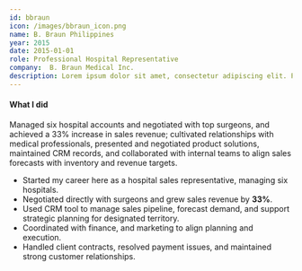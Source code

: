 ```yaml
---
id: bbraun
icon: /images/bbraun_icon.png
name: B. Braun Philippines
year: 2015
date: 2015-01-01
role: Professional Hospital Representative
company:  B. Braun Medical Inc.
description: Lorem ipsum dolor sit amet, consectetur adipiscing elit. Phasellus ultricies, mi non porta pulvinar, sem arcu egestas mauris, cursus pellentesque sem est at ex.
---
```


#### What I did

Managed six hospital accounts and negotiated with top surgeons, and achieved a 33% increase in sales revenue; cultivated relationships with medical professionals, presented and negotiated product solutions, maintained CRM records, and collaborated with internal teams to align sales forecasts with inventory and revenue targets.

- Started my career here as a hospital sales representative, managing six hospitals.
- Negotiated directly with surgeons and grew sales revenue by **33%**.
- Used CRM tool to manage sales pipeline, forecast demand, and support strategic planning for designated territory.
- Coordinated with finance, and marketing to align planning and execution.
- Handled client contracts, resolved payment issues, and maintained strong customer relationships.